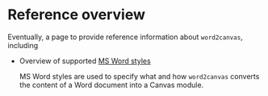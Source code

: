 # Reference overview

Eventually, a page to provide reference information about ```word2canvas```, including

- Overview of supported [MS Word styles](word-styles.md)

    MS Word styles are used to specify what and how ```word2canvas``` converts the content of a Word document into a Canvas module. 
